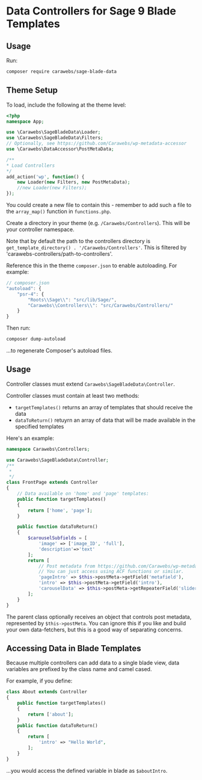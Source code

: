 Data Controllers for Sage 9 Blade Templates
===========================================
## Usage
Run:
```bash
composer require carawebs/sage-blade-data
```

## Theme Setup
To load, include the following at the theme level:
```php
<?php
namespace App;

use \Carawebs\SageBladeData\Loader;
use \Carawebs\SageBladeData\Filters;
// Optionally, see https://github.com/Carawebs/wp-metadata-accessor 
use \Carawebs\DataAccessor\PostMetaData;

/**
* Load Controllers
*/
add_action('wp', function() {
    new Loader(new Filters, new PostMetaData);
    //new Loader(new Filters);
});
```

You could create a new file to contain this - remember to add such a file to the `array_map()` function in `functions.php`.

Create a directory in your theme (e.g. `/Carawebs/Controllers`). This will be your controller namespace.

Note that by default the path to the controllers directory is `get_template_directory() . '/Carawebs/Controllers'`. This is filtered by 'carawebs-controllers/path-to-controllers'.

Reference this in the theme `composer.json` to enable autoloading. For example:

```js
// composer.json
"autoload": {
    "psr-4": {
        "Roots\\Sage\\": "src/lib/Sage/",
        "Carawebs\\Controllers\\": "src/Carawebs/Controllers/"
    }
}
```
Then run:

```BASH
composer dump-autoload
```
...to regenerate Composer's autoload files.

## Usage
Controller classes must extend `Carawebs\SageBladeData\Controller`.

Controller classes must contain at least two methods:

- `targetTemplates()` returns an array of templates that should receive the data
- `dataToReturn()` retuyrn an array of data that will be made available in the specified templates

Here's an example:

```php
namespace Carawebs\Controllers;

use Carawebs\SageBladeData\Controller;
/**
 *
 */
class FrontPage extends Controller
{
    // Data available on 'home' and 'page' templates:
    public function targetTemplates()
    {
        return ['home', 'page'];
    }

    public function dataToReturn()
    {
        $carouselSubfields = [
            'image' => ['image_ID', 'full'],
            'description'=>'text'
        ];
        return [
            // Post metadata from https://github.com/Carawebs/wp-metadata-accessor
            // You can just access using ACF functions or similar.
            'pageIntro' => $this->postMeta->getField('metafield'),
            'intro' => $this->postMeta->getField('intro'),
            'carouselData' => $this->postMeta->getRepeaterField('slider', $carouselSubfields),
        ];
    }
}
```
The parent class optionally receives an object that controls post metadata, represented by `$this->postMeta`. You can ignore this if you like and build your own data-fetchers, but this is a good way of separating concerns.

## Accessing Data in Blade Templates
Because multiple controllers can add data to a single blade view, data variables are prefixed by the class name and camel cased.

For example, if you define:
```php
class About extends Controller
{
    public function targetTemplates()
    {
        return ['about'];
    }
    public function dataToReturn()
    {
        return [
            'intro' => "Hello World",
        ];
    }
}
```
...you would access the defined variable in blade as `$aboutIntro`.
